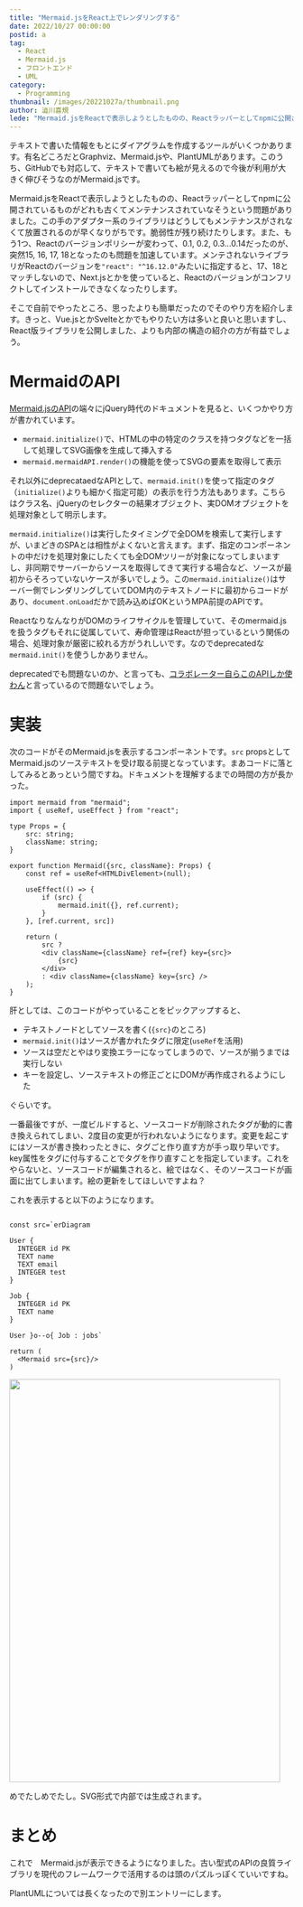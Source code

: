 ```yaml
---
title: "Mermaid.jsをReact上でレンダリングする"
date: 2022/10/27 00:00:00
postid: a
tag:
  - React
  - Mermaid.js
  - フロントエンド
  - UML
category:
  - Programming
thumbnail: /images/20221027a/thumbnail.png
author: 澁川喜規
lede: "Mermaid.jsをReactで表示しようとしたものの、Reactラッパーとしてnpmに公開されているものがどれも古くてメンテナンスされていなそうという問題がありました。この手のアダプター系のライブラリはどうしてもメンテナンスがされなくて放置されるのが早くなりがちです。脆弱性が残り続けたりします。そこで自前でやったところ、思ったよりも簡単だったのでそのやり方を紹介します。"
---
```

テキストで書いた情報をもとにダイアグラムを作成するツールがいくつかあります。有名どころだとGraphviz、Mermaid.jsや、PlantUMLがあります。このうち、GitHubでも対応して、テキストで書いても絵が見えるので今後が利用が大きく伸びそうなのがMermaid.jsです。

Mermaid.jsをReactで表示しようとしたものの、Reactラッパーとしてnpmに公開されているものがどれも古くてメンテナンスされていなそうという問題がありました。この手のアダプター系のライブラリはどうしてもメンテナンスがされなくて放置されるのが早くなりがちです。脆弱性が残り続けたりします。また、もう1つ、Reactのバージョンポリシーが変わって、0.1, 0.2, 0.3...0.14だったのが、突然15, 16, 17, 18となったのも問題を加速しています。メンテされないライブラリがReactのバージョンを`"react": "^16.12.0"`みたいに指定すると、17、18とマッチしないので、Next.jsとかを使っていると、Reactのバージョンがコンフリクトしてインストールできなくなったりします。

そこで自前でやったところ、思ったよりも簡単だったのでそのやり方を紹介します。きっと、Vue.jsとかSvelteとかでもやりたい方は多いと良いと思いますし、React版ライブラリを公開しました、よりも内部の構造の紹介の方が有益でしょう。

# MermaidのAPI

[Mermaid.jsのAPI](https://mermaid-js.github.io/mermaid/#/)の端々にjQuery時代のドキュメントを見ると、いくつかやり方が書かれています。

* `mermaid.initialize()`で、HTMLの中の特定のクラスを持つタグなどを一括して処理してSVG画像を生成して挿入する
* `mermaid.mermaidAPI.render()`の機能を使ってSVGの要素を取得して表示

それ以外にdeprecataedなAPIとして、`mermaid.init()`を使って指定のタグ（`initialize()`よりも細かく指定可能）の表示を行う方法もあります。こちらはクラス名、jQueryのセレクターの結果オブジェクト、実DOMオブジェクトを処理対象として明示します。

`mermaid.initialize()`は実行したタイミングで全DOMを検索して実行しますが、いまどきのSPAとは相性がよくないと言えます。まず、指定のコンポーネントの中だけを処理対象にしたくても全DOMツリーが対象になってしまいますし、非同期でサーバーからソースを取得してきて実行する場合など、ソースが最初からそろっていないケースが多いでしょう。この`mermaid.initialize()`はサーバー側でレンダリングしていてDOM内のテキストノードに最初からコードがあり、`document.onLoad`だかで読み込めばOKというMPA前提のAPIです。

ReactなりなんなりがDOMのライフサイクルを管理していて、そのmermaid.jsを扱うタグもそれに従属していて、寿命管理はReactが担っているという関係の場合、処理対象が厳密に絞れる方がうれしいです。なのでdeprecatedな`mermaid.init()`を使うしかありません。

deprecatedでも問題ないのか、と言っても、[コラボレーター自らこのAPIしか使わん](https://github.com/mermaid-js/mermaid/issues/374#issuecomment-373917444)と言っているので問題ないでしょう。

# 実装

次のコードがそのMermaid.jsを表示するコンポーネントです。``src`` propsとしてMermaid.jsのソーステキストを受け取る前提となっています。まあコードに落としてみるとあっという間ですね。ドキュメントを理解するまでの時間の方が長かった。

```tsx
import mermaid from "mermaid";
import { useRef, useEffect } from "react";

type Props = {
    src: string;
    className: string;
}

export function Mermaid({src, className}: Props) {
    const ref = useRef<HTMLDivElement>(null);

    useEffect(() => {
        if (src) {
            mermaid.init({}, ref.current);
        }
    }, [ref.current, src])

    return (
        src ?
        <div className={className} ref={ref} key={src}>
            {src}
        </div>
        : <div className={className} key={src} />
    );
}
```

肝としては、このコードがやっていることをピックアップすると、

* テキストノードとしてソースを書く(`{src}`のところ)
* `mermaid.init()`はソースが書かれたタグに限定(`useRef`を活用)
* ソースは空だとやはり変換エラーになってしまうので、ソースが揃うまでは実行しない
* キーを設定し、ソーステキストの修正ごとにDOMが再作成されるようにした

ぐらいです。

一番最後ですが、一度ビルドすると、ソースコードが削除されたタグが動的に書き換えられてしまい、2度目の変更が行われないようになります。変更を起こすにはソースが書き換わったときに、タグごと作り直す方が手っ取り早いです。key属性をタグに付与することでタグを作り直すことを指定しています。これをやらないと、ソースコードが編集されると、絵ではなく、そのソースコードが画面に出てしまいます。絵の更新をしてほしいですよね？

これを表示すると以下のようになります。

```tsx

const src=`erDiagram

User {
  INTEGER id PK
  TEXT name
  TEXT email
  INTEGER test
}

Job {
  INTEGER id PK
  TEXT name
}

User }o--o{ Job : jobs`

return (
  <Mermaid src={src}/>
)
```

<img src="/images/20221027a/スクリーンショット_2022-10-22_22.47.54.png" alt="" width="480" height="714" loading="lazy">

めでたしめでたし。SVG形式で内部では生成されます。

# まとめ

これで　Mermaid.jsが表示できるようになりました。古い型式のAPIの良質ライブラリを現代のフレームワークで活用するのは頭のパズルっぽくていいですね。

PlantUMLについては長くなったので別エントリーにします。
